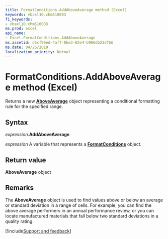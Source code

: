 ```yaml
---
title: FormatConditions.AddAboveAverage method (Excel)
keywords: vbaxl10.chm510083
f1_keywords:
- vbaxl10.chm510083
ms.prod: excel
api_name:
- Excel.FormatConditions.AddAboveAverage
ms.assetid: d5cf96ed-4af7-0be3-62e4-b966db21dfb6
ms.date: 04/26/2019
localization_priority: Normal
---
```



# FormatConditions.AddAboveAverage method (Excel)

Returns a new **[AboveAverage](Excel.AboveAverage.md)** object representing a conditional formatting rule for the specified range.


## Syntax

_expression_.**AddAboveAverage**

_expression_ A variable that represents a **[FormatConditions](Excel.FormatConditions.md)** object.


## Return value

**AboveAverage** object


## Remarks

The **AboveAverage** object is used to find values above or below an average or standard deviation in a range of cells. For example, you can find the above average performers in an annual performance review, or you can locate manufactured materials that fall below two standard deviations in a quality rating.




[!include[Support and feedback](~/includes/feedback-boilerplate.md)]
